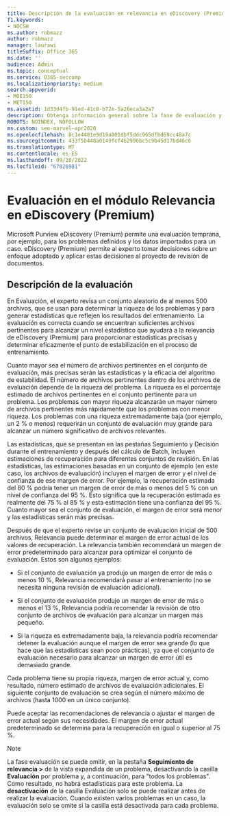```yaml
---
title: Descripción de la evaluación en relevancia en eDiscovery (Premium)
f1.keywords:
- NOCSH
ms.author: robmazz
author: robmazz
manager: laurawi
titleSuffix: Office 365
ms.date: ''
audience: Admin
ms.topic: conceptual
ms.service: O365-seccomp
ms.localizationpriority: medium
search.appverid:
- MOE150
- MET150
ms.assetid: 1d33d4fb-91ed-41c0-b72e-5a26eca3a2a7
description: Obtenga información general sobre la fase de evaluación y su rol en la determinación de la riqueza de los problemas durante el entrenamiento de relevancia en Microsoft Purview eDiscovery (Premium).
ROBOTS: NOINDEX, NOFOLLOW
ms.custom: seo-marvel-apr2020
ms.openlocfilehash: 8c1e4481e9d19a801dbf5ddc965dfbd69cc48a7c
ms.sourcegitcommit: 433f5b448a0149fcf462996bc5c9b45d17bd46c6
ms.translationtype: MT
ms.contentlocale: es-ES
ms.lasthandoff: 09/20/2022
ms.locfileid: "67826981"
---
```

# <a name="assessment-in-the-relevance-module-in-ediscovery-premium"></a>Evaluación en el módulo Relevancia en eDiscovery (Premium)
  
Microsoft Purview eDiscovery (Premium) permite una evaluación temprana, por ejemplo, para los problemas definidos y los datos importados para un caso. eDiscovery (Premium) permite al experto tomar decisiones sobre un enfoque adoptado y aplicar estas decisiones al proyecto de revisión de documentos.
  
## <a name="understanding-assessment"></a>Descripción de la evaluación

En Evaluación, el experto revisa un conjunto aleatorio de al menos 500 archivos, que se usan para determinar la riqueza de los problemas y para generar estadísticas que reflejen los resultados del entrenamiento. La evaluación es correcta cuando se encuentran suficientes archivos pertinentes para alcanzar un nivel estadístico que ayudará a la relevancia de eDiscovery (Premium) para proporcionar estadísticas precisas y determinar eficazmente el punto de estabilización en el proceso de entrenamiento. 
  
Cuanto mayor sea el número de archivos pertinentes en el conjunto de evaluación, más precisas serán las estadísticas y la eficacia del algoritmo de estabilidad. El número de archivos pertinentes dentro de los archivos de evaluación depende de la riqueza del problema. La riqueza es el porcentaje estimado de archivos pertinentes en el conjunto pertinente para un problema. Los problemas con mayor riqueza alcanzarán un mayor número de archivos pertinentes más rápidamente que los problemas con menor riqueza. Los problemas con una riqueza extremadamente baja (por ejemplo, un 2 % o menos) requerirán un conjunto de evaluación muy grande para alcanzar un número significativo de archivos relevantes.
  
Las estadísticas, que se presentan en las pestañas Seguimiento y Decisión durante el entrenamiento y después del cálculo de Batch, incluyen estimaciones de recuperación para diferentes conjuntos de revisión. En las estadísticas, las estimaciones basadas en un conjunto de ejemplo (en este caso, los archivos de evaluación) incluyen el margen de error y el nivel de confianza de ese margen de error. Por ejemplo, la recuperación estimada del 80 % podría tener un margen de error de más o menos del 5 % con un nivel de confianza del 95 %. Esto significa que la recuperación estimada es realmente del 75 % al 85 % y esta estimación tiene una confianza del 95 %. Cuanto mayor sea el conjunto de evaluación, el margen de error será menor y las estadísticas serán más precisas. 
  
Después de que el experto revise un conjunto de evaluación inicial de 500 archivos, Relevancia puede determinar el margen de error actual de los valores de recuperación. La relevancia también recomendará un margen de error predeterminado para alcanzar para optimizar el conjunto de evaluación. Estos son algunos ejemplos:
  
- Si el conjunto de evaluación ya produjo un margen de error de más o menos 10 %, Relevancia recomendará pasar al entrenamiento (no se necesita ninguna revisión de evaluación adicional). 

- Si el conjunto de evaluación produjo un margen de error de más o menos el 13 %, Relevancia podría recomendar la revisión de otro conjunto de archivos de evaluación para alcanzar un margen más pequeño. 

- Si la riqueza es extremadamente baja, la relevancia podría recomendar detener la evaluación aunque el margen de error sea grande (lo que hace que las estadísticas sean poco prácticas), ya que el conjunto de evaluación necesario para alcanzar un margen de error útil es demasiado grande.

Cada problema tiene su propia riqueza, margen de error actual y, como resultado, número estimado de archivos de evaluación adicionales. El siguiente conjunto de evaluación se crea según el número máximo de archivos (hasta 1000 en un único conjunto).
  
Puede aceptar las recomendaciones de relevancia o ajustar el margen de error actual según sus necesidades. El margen de error actual predeterminado se determina para la recuperación en igual o superior al 75 %.
  
> [!NOTE]
> La fase evaluación se puede omitir, en la pestaña **Seguimiento de relevancia \>** de la vista expandida de un problema, desactivando la casilla **Evaluación** por problema y, a continuación, para "todos los problemas". Como resultado, no habrá estadísticas para este problema. La **desactivación** de la casilla Evaluación solo se puede realizar antes de realizar la evaluación. Cuando existen varios problemas en un caso, la evaluación solo se omite si la casilla está desactivada para cada problema.
